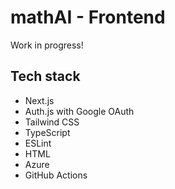 # mathAI - Frontend

Work in progress!

## Tech stack

- Next.js
- Auth.js with Google OAuth
- Tailwind CSS
- TypeScript
- ESLint
- HTML
- Azure
- GitHub Actions
